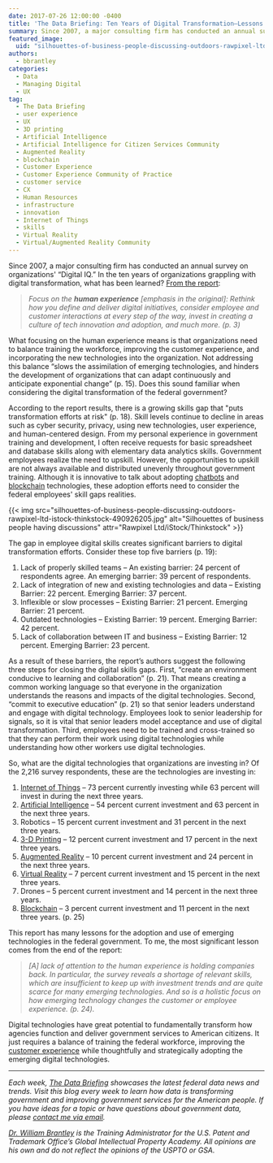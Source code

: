 ```yaml
---
date: 2017-07-26 12:00:00 -0400
title: 'The Data Briefing: Ten Years of Digital Transformation—Lessons Learned'
summary: Since 2007, a major consulting firm has conducted an annual survey on organizations’ “Digital IQ.” In the ten years of organizations grappling with digital transformation, what has been learned?
featured_image:
  uid: "silhouettes-of-business-people-discussing-outdoors-rawpixel-ltd-istock-thinkstock-490926205"
authors:
  - bbrantley
categories:
  - Data
  - Managing Digital
  - UX
tag:
  - The Data Briefing
  - user experience
  - UX
  - 3D printing
  - Artificial Intelligence
  - Artificial Intelligence for Citizen Services Community
  - Augmented Reality
  - blockchain
  - Customer Experience
  - Customer Experience Community of Practice
  - customer service
  - CX
  - Human Resources
  - infrastructure
  - innovation
  - Internet of Things
  - skills
  - Virtual Reality
  - Virtual/Augmented Reality Community
---
```


Since 2007, a major consulting firm has conducted an annual survey on organizations' “Digital IQ.” In the ten years of organizations grappling with digital transformation, what has been learned? [From the report](https://www.pwc.com/us/en/advisory-services/digital-iq.html):

> _Focus on the **human experience** [emphasis in the original]: Rethink how you define and deliver digital initiatives, consider employee and customer interactions at every step of the way, invest in creating a culture of tech innovation and adoption, and much more. (p. 3)_

What focusing on the human experience means is that organizations need to balance training the workforce, improving the customer experience, and incorporating the new technologies into the organization. Not addressing this balance “slows the assimilation of emerging technologies, and hinders the development of organizations that can adapt continuously and anticipate exponential change” (p. 15). Does this sound familiar when considering the digital transformation of the federal government?

According to the report results, there is a growing skills gap that "puts transformation efforts at risk" (p. 18). Skill levels continue to decline in areas such as cyber security, privacy, using new technologies, user experience, and human-centered design. From my personal experience in government training and development, I often receive requests for basic spreadsheet and database skills along with elementary data analytics skills. Government employees realize the need to upskill. However, the opportunities to upskill are not always available and distributed unevenly throughout government training. Although it is innovative to talk about adopting [chatbots](https://www.digitalgov.gov/tag/chatbots/) and [blockchain](https://www.digitalgov.gov/tag/blockchain/) technologies, these adoption efforts need to consider the federal employees' skill gaps realities.

{{< img src="silhouettes-of-business-people-discussing-outdoors-rawpixel-ltd-istock-thinkstock-490926205.jpg" alt="Silhouettes of business people having discussions" attr="Rawpixel Ltd/iStock/Thinkstock" >}}

The gap in employee digital skills creates significant barriers to digital transformation efforts. Consider these top five barriers (p. 19):

1. Lack of properly skilled teams – An existing barrier: 24 percent of respondents agree. An emerging barrier: 39 percent of respondents.
2. Lack of integration of new and existing technologies and data – Existing Barrier: 22 percent. Emerging Barrier: 37  percent.
3. Inflexible or slow processes – Existing Barrier: 21 percent. Emerging Barrier: 21 percent.
4. Outdated technologies – Existing Barrier: 19 percent. Emerging Barrier: 42 percent.
5. Lack of collaboration between IT and business – Existing Barrier: 12 percent. Emerging Barrier: 23 percent.

As a result of these barriers, the report’s authors suggest the following three steps for closing the digital skills gaps. First, “create an environment conducive to learning and collaboration” (p. 21). That means creating a common working language so that everyone in the organization understands the reasons and impacts of the digital technologies. Second, “commit to executive education” (p. 21) so that senior leaders understand and engage with digital technology. Employees look to senior leadership for signals, so it is vital that senior leaders model acceptance and use of digital transformation. Third, employees need to be trained and cross-trained so that they can perform their work using digital technologies while understanding how other workers use digital technologies.

So, what are the digital technologies that organizations are investing in? Of the 2,216 survey respondents, these are the technologies are investing in:

1. [Internet of Things](https://www.digitalgov.gov/tag/internet-of-things/) – 73 percent currently investing while 63 percent will invest in during the next three years.
2. [Artificial Intelligence](https://www.digitalgov.gov/tag/artificial-intelligence/) – 54 percent current investment and 63 percent in the next three years.
3. Robotics – 15 percent current investment and 31 percent in the next three years.
4. [3-D Printing](https://www.digitalgov.gov/tag/3d-printing/) – 12 percent current investment and 17 percent in the next three years.
5. [Augmented Reality](https://www.digitalgov.gov/tag/augmented-reality/) – 10 percent current investment and 24 percent in the next three years.
6. [Virtual Reality](https://www.digitalgov.gov/tag/virtual-reality/) – 7 percent current investment and 15 percent in the next three years.
7. Drones – 5 percent current investment and 14 percent in the next three years.
8. [Blockchain](https://www.digitalgov.gov/tag/blockchain/) – 3 percent current investment and 11 percent in the next three years. (p. 25)

This report has many lessons for the adoption and use of emerging technologies in the federal government. To me, the most significant lesson comes from the end of the report:

> _[A] lack of attention to the human experience is holding companies back. In particular, the survey reveals a shortage of relevant skills, which are insufficient to keep up with investment trends and are quite scarce for many emerging technologies. And so is a holistic focus on how emerging technology changes the customer or employee experience. (p. 24)._


Digital technologies have great potential to fundamentally transform how agencies function and deliver government services to American citizens. It just requires a balance of training the federal workforce, improving the [customer experience](https://www.digitalgov.gov/tag/customer-experience-2/) while thoughtfully and strategically adopting the emerging digital technologies.

---

_Each week, [The Data Briefing](https://www.digitalgov.gov/tag/the-data-briefing/) showcases the latest federal data news and trends. Visit this blog every week to learn how data is transforming government and improving government services for the American people. If you have ideas for a topic or have questions about government data, please [contact me via email](mailto:william.brantley@uspto.gov?subject=The%20Data%20Briefing)._

_[Dr. William Brantley](https://www.digitalgov.gov/author/bbrantley/) is the Training Administrator for the U.S. Patent and Trademark Office’s Global Intellectual Property Academy. All opinions are his own and do not reflect the opinions of the USPTO or GSA._
